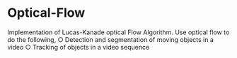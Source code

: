 # Optical-Flow
Implementation of Lucas-Kanade optical Flow Algorithm.
Use optical flow to do the following,
○ Detection and segmentation of moving objects in a video
○ Tracking of objects in a video sequence
